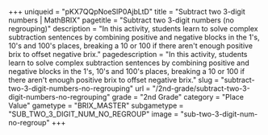 +++
uniqueid = "pKX7QQpNoeSlP0AjbLtD"
title = "Subtract two 3-digit numbers | MathBRIX"
pagetitle = "Subtract two 3-digit numbers (no regrouping)"
description = "In this activity, students learn to solve complex subtraction sentences by combining positive and negative blocks in the 1's, 10's and 100's places, breaking a 10 or 100 if there aren't enough positive brix to offset negative brix."
pagedescription = "In this activity, students learn to solve complex subtraction sentences by combining positive and negative blocks in the 1's, 10's and 100's places, breaking a 10 or 100 if there aren't enough positive brix to offset negative brix."
slug = "subtract-two-3-digit-numbers-no-regrouping"
url = "/2nd-grade/subtract-two-3-digit-numbers-no-regrouping"
grade = "2nd Grade"
category = "Place Value"
gametype = "BRIX_MASTER"
subgametype = "SUB_TWO_3_DIGIT_NUM_NO_REGROUP"
image = "sub-two-3-digit-num-no-regroup"
+++